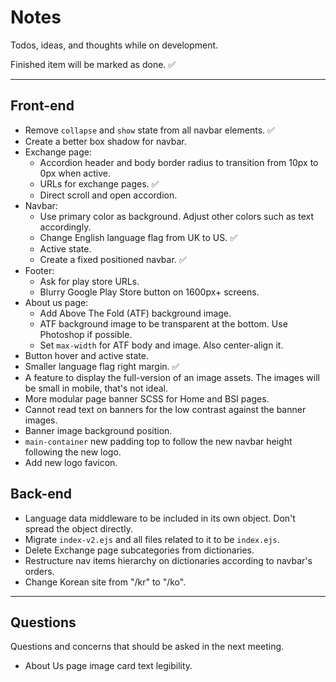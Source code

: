 # Notes

Todos, ideas, and thoughts while on development.

Finished item will be marked as done. ✅

---

## Front-end

- Remove `collapse` and `show` state from all navbar elements. ✅
- Create a better box shadow for navbar.
- Exchange page:
  - Accordion header and body border radius to transition from 10px to 0px when active.
  - URLs for exchange pages. ✅
  - Direct scroll and open accordion.
- Navbar:
  - Use primary color as background. Adjust other colors such as text accordingly.
  - Change English language flag from UK to US. ✅
  - Active state.
  - Create a fixed positioned navbar. ✅
- Footer:
  - Ask for play store URLs.
  - Blurry Google Play Store button on 1600px+ screens.
- About us page:
  - Add Above The Fold (ATF) background image.
  - ATF background image to be transparent at the bottom. Use Photoshop if possible.
  - Set `max-width` for ATF body and image. Also center-align it.
- Button hover and active state.
- Smaller language flag right margin. ✅
- A feature to display the full-version of an image assets. The images will be small in mobile, that's not ideal.
- More modular page banner SCSS for Home and BSI pages.
- Cannot read text on banners for the low contrast against the banner images.
- Banner image background position.
- `main-container` new padding top to follow the new navbar height following the new logo.
- Add new logo favicon.

## Back-end

- Language data middleware to be included in its own object. Don't spread the object directly.
- Migrate `index-v2.ejs` and all files related to it to be `index.ejs`.
- Delete Exchange page subcategories from dictionaries.
- Restructure nav items hierarchy on dictionaries according to navbar's orders.
- Change Korean site from "/kr" to "/ko".

---

## Questions

Questions and concerns that should be asked in the next meeting.

- About Us page image card text legibility.

